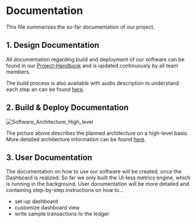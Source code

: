 # Documentation
This file summarizes the so-far documentation of our project.
## 1. Design Documentation
All documentation regarding build and deployment of our software can be found in our [Project-Handbook](https://github.com/amosproj/amos2022ss06-idunion-blockchain-dashboard/blob/main/Project-Handbook) and is updated continuously by all team members.

The build process is also available with audio description to understand each step an can be found [here](https://github.com/amosproj/amos2022ss06-idunion-blockchain-dashboard/blob/main/Deliverables/sprint-05/build-process-video-audio.mkv).
## 2. Build & Deploy Documentation
![Software_Architecture_High_level](https://user-images.githubusercontent.com/73983419/167786311-3a55dbe2-7d1b-4db6-bf9c-58bed1cf2179.jpg)

The picture above describes the planned architecture on a high-level basis. More detailed architecture information can be found [here](https://github.com/amosproj/amos2022ss06-idunion-blockchain-dashboard/blob/main/Documentation/software-architecture.pdf).

## 3. User Documentation
The documentation on how to use our software will be created, once the Dashboard is realized. So far we only built the UI-less metrics engine, which is running in the background. User documentation will be more detailed and containing step-by-step instructions on how to...
* set-up dashboard
* customize dashboard view
* write sample transactions to the ledger